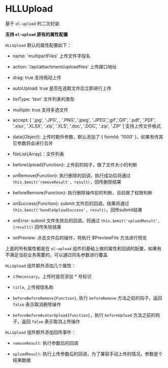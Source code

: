 # HLLUpload

基于 `el-upload` 的二次封装

**支持 `el-upload` 原有的属性配置**

`HLLUpload` 默认的属性配置如下：


- name: 'multipartFiles' 上传文件字段名

- action: '/api/attachment/uploadfiles' 上传接口地址

- drag: true 支持拖动上传

- autoUpload: true 是否在选取文件后立即进行上传

- listType: 'text' 文件列表的类型

- multiple: true 支持多选文件

- accept: [ '.jpg', '.JPG', , '.PNG', '.jpeg', '.JPEG','.gif','.GIF', '.pdf', '.PDF', '.xlsx', '.XLSX', '.xls', '.XLS',  '.doc', '.DOC', '.zip', '.ZIP' ] 支持上传文件格式

- data{Object}: 上传时额外参数，默认添加了 { formId: '1000' }，如果有传其它参数将会进行合并

- fileList{Array}：文件列表

- beforeUpload{Function}: 上传前的钩子，做了文件大小的判断

- onRemove{Function}: 执行删除的回调，执行成功后将通过 `this.$emit('removeResult', result)`，回传删除结果

- beforeRemove{Function}: 执行删除操作前的判断，目前做了权限判断

- onSuccess{Function}: submit 文件后的回调，结果将通过 `this.$emit('handleUploadSuccess', result)`，回传submit结果

- onError: submit 文件失败后的回调，将通过 `this.$emit('uploadResult', [result])` 回传失败结果

- onPreview: 点击文件后的操作，将执行 $PreviewFile 方法进行预览

上面的所有属性都是在 `el-upload` 组件的基础上做的属性和回调的配置，如果有不满足当前业务需要的，可以通过同名参数进行覆盖

`HLLUpload` 组件额外添加几个属性：

- `ifNecessary`，上传时是否添加 * 号标识

- `title`, 上传按钮名称

- `beforeBeforeRemove{Function}`, 执行 `beforeRemove` 方法之前的钩子，返回 `false` 表示取消删除操作

- `beforeBeforeAvatarUpload{Function}`，执行 `beforeUpload` 方法之前的钩子，返回 `false` 表示取消上传操作

`HLLUpload` 组件额外添加回传事件：

- `removeResult`: 执行参数后的回调

- `uploadResult`: 执行上传参数后的回调，为了兼容手动上传的情况，参数是个结果数据
